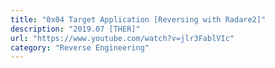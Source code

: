 ```yaml
---
title: "0x04 Target Application [Reversing with Radare2]"
description: "2019.07 [THER]"
url: "https://www.youtube.com/watch?v=jlr3FablVIc"
category: "Reverse Engineering"
---
```

